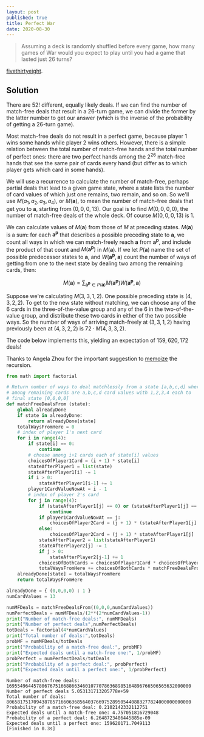```yaml
---
layout: post
published: true
title: Perfect War
date: 2020-08-30
---
```


>Assuming a deck is randomly shuffled before every game, how many games of War would you expect to play until you had a game that lasted just 26 turns?

[fivethirtyeight](https://fivethirtyeight.com/features/are-you-a-pinball-wizard/).

<!--more-->

## Solution

There are $52!$ different, equally likely deals. If we can find the number of match-free deals that result in a $26$-turn game, we can divide the former by the latter number to get our answer (which is the inverse of the probability of getting a $26$-turn game).

Most match-free deals do not result in a perfect game, because player 1 wins some hands while player 2 wins others. However, there is a simple relation between the total number of match-free hands and the total number of perfect ones: there are two perfect hands among the $2^{26}$ match-free hands that see the same pair of cards every hand (but differ as to which player gets which card in some hands).

We will use a recurrence to calculate the number of match-free, perhaps partial deals that lead to a given game state, where a state lists the number of card values of which just one remains, two remain, and so on. So we'll use $M(a_1,a_2,a_3,a_4)$, or $M(\mathbf{a})$, to mean the number of match-free deals that get you to $\mathbf{a}$, starting from $(0,0,0,13)$. Our goal is to find $M(0,0,0,0)$, the number of match-free deals of the whole deck. Of course $M(0,0,0,13)$ is $1$.

We can calculate values of $M(\mathbf{a})$ from those of $M$ at preceding states. $M(\mathbf{a})$ is a sum: for each $\mathbf{a^p}$ that describes a possible preceding state to $\mathbf{a}$, we count all ways in which we can match-freely reach $\mathbf{a}$ from $\mathbf{a^p}$, and include the product of that count and $M(\mathbf{a^p})$ in $M(\mathbf{a})$. If we let $P(\mathbf{a})$ name the set of possible predecessor states to $\mathbf{a}$, and $W(\mathbf{a^p},\mathbf{a})$ count the number of ways of getting from one to the next state by dealing two among the remaining cards, then:

$$M(\mathbf{a}) =
\sum_{\mathbf{a^p} \in P(\mathbf{a})} 
M(\mathbf{a^p}) W(\mathbf{a^p},\mathbf{a})$$

Suppose we're calculating $M(3,3,1,2)$. One possible preceding state is $(4,3,2,2)$. To get to the new state without matching, we can choose any of the $6$ cards in the three-of-the-value group and any of the $6$ in the two-of-the-value group, and distribute these two cards in either of the two possible ways. So the number of ways of arriving match-freely at $(3,3,1,2)$ having previously been at $(4,3,2,2)$ is $72 \cdot M(4,3,3,2)$.

The code below implements this, yielding an expectation of $159,620,172$ deals!

Thanks to Angela Zhou for the important suggestion to [memoize](https://en.wikipedia.org/wiki/Dynamic_programming) the recursion.

```python
from math import factorial

# Return number of ways to deal matchlessly from a state [a,b,c,d] where
# among remaining cards are a,b,c,d card values with 1,2,3,4 each to
# final state [0,0,0,0]
def matchFreeDealsFrom (state):
	global alreadyDone
	if state in alreadyDone:
		return alreadyDone[state]
	totalWaysFromHere = 0
	# index of player 1's next card
	for i in range(4):
		if state[i] == 0:
			continue
		# choose among i+1 cards each of state[i] values
		choicesOfPlayer1Card = (i + 1) * state[i]
		stateAfterPlayer1 = list(state)
		stateAfterPlayer1[i] -= 1
		if i > 0:
			stateAfterPlayer1[i-1] += 1
		player1CardValueNowAt = i - 1
		# index of player 2's card
		for j in range(4):
			if (stateAfterPlayer1[j] == 0) or (stateAfterPlayer1[j] == 1 and player1CardValueNowAt == j):
				continue
			if player1CardValueNowAt == j:
				choicesOfPlayer2Card = (j + 1) * (stateAfterPlayer1[j] - 1)
			else:
				choicesOfPlayer2Card = (j + 1) * stateAfterPlayer1[j]
			stateAfterPlayer2 = list(stateAfterPlayer1)
			stateAfterPlayer2[j] -= 1
			if j > 0:
				stateAfterPlayer2[j-1] += 1
			choicesOfBothCards = choicesOfPlayer1Card * choicesOfPlayer2Card
			totalWaysFromHere += choicesOfBothCards * matchFreeDealsFrom(tuple(stateAfterPlayer2))
	alreadyDone[state] = totalWaysFromHere
	return totalWaysFromHere

alreadyDone = { (0,0,0,0) : 1 }
numCardValues = 13

numMFDeals = matchFreeDealsFrom((0,0,0,numCardValues))
numPerfectDeals = numMFDeals/(2**(2*numCardValues-1))
print("Number of match-free deals:", numMFDeals)
print("Number of perfect deals",numPerfectDeals)
totDeals = factorial(4*numCardValues)
print("Total number of deals:",totDeals)
probMF = numMFDeals/totDeals
print("Probability of a match-free deal:", probMF)
print("Expected deals until a match-free one:", 1/probMF)
probPerfect = numPerfectDeals/totDeals
print("Probability of a perfect deal:", probPerfect)
print("Expected deals until a perfect one:", 1/probPerfect)
```

```
Number of match-free deals: 16955496445780676751668866346010770786368985164896766506565632000000
Number of perfect deals 5.053131713205778e+59
Total number of deals: 80658175170943878571660636856403766975289505440883277824000000000000
Probability of a match-free deal: 0.2102142332112751
Expected deals until a match-free one: 4.757051816729048
Probability of a perfect deal: 6.2648723486445885e-09
Expected deals until a perfect one: 159620171.7049113
[Finished in 0.3s]
```

<br>
